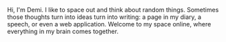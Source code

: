 Hi, I'm Demi. I like to space out and think about random things. Sometimes those thoughts turn into ideas turn into writing: a page in my diary, a speech, or even a web application. Welcome to my space online, where everything in my brain comes together.
